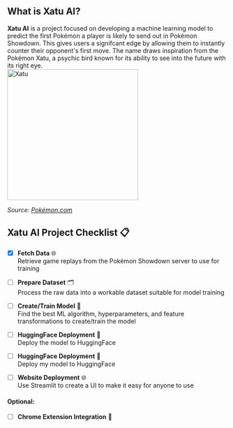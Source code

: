 ## What is Xatu AI?

**Xatu AI** is a project focused on developing a machine learning model to predict the first Pokémon a player is likely to send out in Pokémon Showdown. This gives users a signifcant edge by allowing them to instantly counter their opponent's first move. The name draws inspiration from the Pokémon Xatu, a psychic bird known for its ability to see into the future with its right eye. \
<img src="https://github.com/user-attachments/assets/ea15eb52-230b-4a4f-b17e-5ffa4f93421d" alt="Xatu" width="300"/>

*Source: [Pokémon.com](https://www.pokemon.com/us/pokedex/xatu)*


## Xatu AI Project Checklist 📋

- [x] **Fetch Data** 🌐  
  Retrieve game replays from the Pokémon Showdown server to use for training

- [ ] **Prepare Dataset** 🗂️  
  Process the raw data into a workable dataset suitable for model training

- [ ] **Create/Train Model** 🔧  
  Find the best ML algorithm, hyperparameters, and feature transformations to create/train the model

- [ ] **HuggingFace Deployment** 🤗  
  Deploy the model to HuggingFace

- [ ] **HuggingFace Deployment** 🤗  
  Deploy my model to HuggingFace

- [ ] **Website Deployment** 🌐  
  Use Streamlit to create a UI to make it easy for anyone to use

#### Optional: 
- [ ] **Chrome Extension Integration** 🚀
